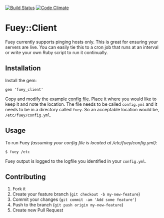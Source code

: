 [![Build Status](https://travis-ci.org/b2b2dot0/fuey_client.png?branch=master)](https://travis-ci.org/b2b2dot0/fuey_client)
[![Code Climate](https://codeclimate.com/repos/5203a52189af7e65a002c4a5/badges/6fe497d679e5e80d0770/gpa.png)](https://codeclimate.com/repos/5203a52189af7e65a002c4a5/feed)

# Fuey::Client

Fuey currently supports pinging hosts only. This is great for ensuring your servers are live. You can easily tie this to a cron job that
runs at an interval or write your own Ruby script to run it continually.

## Installation

Install the gem:

    gem 'fuey_client'

Copy and modify the example [config file](https://github.com/b2b2dot0/fuey_client/blob/master/config_example/fuey/config.yml).
Place it where you would like to keep it and note the location. The file needs to be called `config.yml` and it needs to be in a directory called
`fuey`. So an acceptable location would be, `/etc/fuey/config.yml`.

## Usage

To run Fuey _(assuming your config file is located at /etc/fuey/config.yml)_:

    $ fuey /etc

Fuey output is logged to the logfile you identified in your `config.yml`.


## Contributing

1. Fork it
2. Create your feature branch (`git checkout -b my-new-feature`)
3. Commit your changes (`git commit -am 'Add some feature'`)
4. Push to the branch (`git push origin my-new-feature`)
5. Create new Pull Request
